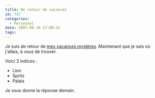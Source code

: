 ```yaml
---
title: De retour de vacances
id: 737
categories:
  - Personnel
date: 2007-08-10 17:09:51
tags:
---
```


Je suis de retour de [mes vacances mystères](/2007/08/05/722-vacances-mysteres). Maintenant que je sais où j'allais, à vous de trouver.

Voici 3 indices&nbsp;:

*   Lion
*   Spritz
*   Palais 

Je vous donne la réponse demain.